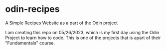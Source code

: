 # odin-recipes
A Simple Recipes Website as a part of the Odin project

I am creating this repo on 05/26/2023, which is my first day using the Odin Project to learn how to code. This is one of the projects that is apart of their "Fundamentals" course. 